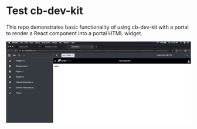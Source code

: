 # Test cb-dev-kit

This repo demonstrates basic functionality of using cb-dev-kit with a portal to render a React component into a portal HTML widget.

![portal](images/screenshot.png)
